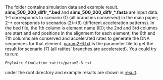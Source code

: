 The folder contains simulation data and example result. **simu_500_200_diffr_\*.bed** and **simu_500_200_diffr_\*.fasta** are input data. 1-1 corresponds to scenario (1) (all branches conserved) in the main paper; 2-* corresponds to scenarios (2)~(9) (different acceleration patterns). In the bed file, the 1th column is element name (ID); the 2nd and 3rd columns are start and end positions in the alignment for each element; the 6th and 7th columns are conserved and accelerated rates to generate the DNA sequences for that element. [param2-6.txt](https://github.com/xyz111131/PhyloAcc/tree/master/Simulation_ratite/param2-6.txt) is the parameter file to get the result for scenario (7) (all ratites' branches are accelerated). You could try to run: 
```bash
PhyloAcc Simulation_ratite/param2-6.txt
```
under the root directory and example results are shown in [result](https://github.com/xyz111131/PhyloAcc/tree/master/Simulation_ratite/result). 
